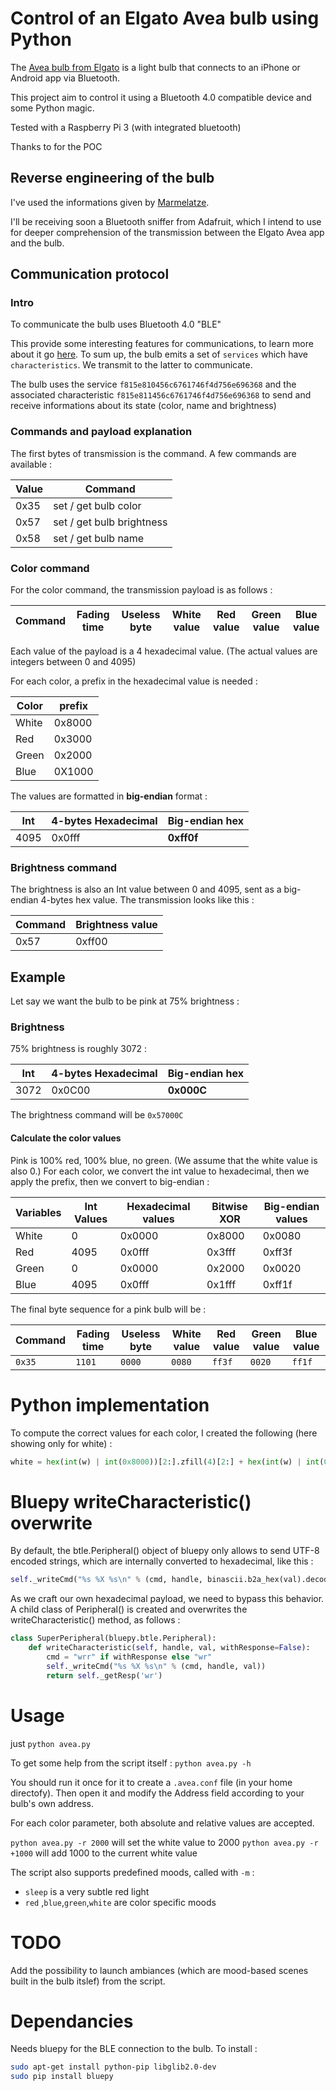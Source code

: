 # Control of an Elgato Avea bulb using Python

The [Avea bulb from Elgato](https://www.amazon.co.uk/Elgato-Avea-Dynamic-Light-Android-Smartphone/dp/B00O4EZ11Q) is a light bulb that connects to an iPhone or Android app via Bluetooth. 

This project aim to control it using a Bluetooth 4.0 compatible device and some Python magic.

Tested with a Raspberry Pi 3 (with integrated bluetooth) 

Thanks to  for the POC

## Reverse engineering of the bulb

I've used the informations given by [Marmelatze](https://github.com/Marmelatze/avea_bulb).

I'll be receiving soon a Bluetooth sniffer from Adafruit, which I intend to use for deeper comprehension of the transmission between the Elgato Avea app and the bulb.

## Communication protocol

### Intro

To communicate the bulb uses Bluetooth 4.0 "BLE"

This provide some interesting features for communications, to learn more about it go [here](https://learn.adafruit.com/introduction-to-bluetooth-low-energy/gatt). To sum up, the bulb emits a set of `services` which have `characteristics`. We transmit to the latter to communicate.
 
The bulb uses the service `f815e810456c6761746f4d756e696368` and the associated characteristic `f815e811456c6761746f4d756e696368` to send and receive informations about its state (color, name and brightness)

### Commands and payload explanation

The first bytes of transmission is the command. A few commands are available : 

Value | Command
--- | ---
0x35 | set / get bulb color
0x57 | set / get bulb brightness
0x58 | set / get bulb name

### Color command

For the color command, the transmission payload is as follows : 

Command | Fading time | Useless byte | White value | Red value | Green value | Blue value 
---|---|---|---|---|---|---

Each value of the payload is a 4 hexadecimal value. (The actual values are integers between 0 and 4095)

For each color, a prefix in the hexadecimal value is needed : 

Color | prefix
---|---
White| 0x8000
Red | 0x3000
Green | 0x2000
Blue | 0X1000

The values are formatted in **big-endian** format : 

Int | 4-bytes Hexadecimal | Big-endian hex 
---|---|---
4095 | 0x0fff| **0xff0f**

### Brightness command

The brightness is also an Int value between 0 and 4095, sent as a big-endian 4-bytes hex value. The transmission looks like this : 

Command | Brightness value | 
---|---
0x57 | 0xff00

## Example

Let say we want the bulb to be pink at 75% brightness : 

### Brightness
75% brightness is roughly 3072 : 

Int | 4-bytes Hexadecimal | **Big-endian hex** 
---|---|---
3072 |0x0C00| **0x000C**

The brightness command will be `0x57000C`

#### Calculate the color values
Pink is 100% red, 100% blue, no green. (We assume that the white value is also 0.) For each color, we convert the int value to hexadecimal, then we apply the prefix, then we convert to big-endian : 

Variables | Int Values | Hexadecimal values | Bitwise XOR | Big-endian values
---|---|---|---|---
White| 0| 0x0000| 0x8000| 0x0080
Red | 4095| 0x0fff| 0x3fff| 0xff3f
Green | 0 | 0x0000| 0x2000 | 0x0020
Blue | 4095| 0x0fff | 0x1fff| 0xff1f



The final byte sequence for a pink bulb will be :

Command | Fading time | Useless byte | White value | Red value | Green value | Blue value 
---|---|---|---|---|---|---
`0x35`|`1101`| `0000`| `0080`|`ff3f`|`0020`|`ff1f`

# Python implementation
To compute the correct values for each color, I created the following (here showing only for white) : 

```python
white = hex(int(w) | int(0x8000))[2:].zfill(4)[2:] + hex(int(w) | int(0x8000))[2:].zfill(4)[:2]
```
 
# Bluepy writeCharacteristic() overwrite
By default, the btle.Peripheral() object of bluepy only allows to send UTF-8 encoded strings, which are internally converted to hexadecimal, like this : 

```python
self._writeCmd("%s %X %s\n" % (cmd, handle, binascii.b2a_hex(val).decode('utf-8')))
```

As we craft our own hexadecimal payload, we need to bypass this behavior. A child class of Peripheral() is created and overwrites the writeCharacteristic() method, as follows : 

```python
class SuperPeripheral(bluepy.btle.Peripheral):
    def writeCharacteristic(self, handle, val, withResponse=False):
        cmd = "wrr" if withResponse else "wr"
        self._writeCmd("%s %X %s\n" % (cmd, handle, val))
        return self._getResp('wr')
```

# Usage

just `python avea.py`

To get some help from the script itself : `python avea.py -h`

You should run it once for it to create a `.avea.conf` file (in your home directofy). Then open it and modify the Address field according to your bulb's own address.

For each color parameter, both absolute and relative values are accepted.

`python avea.py -r 2000` will set the white value to 2000
`python avea.py -r +1000` will add 1000 to the current white value

The script also supports predefined moods, called with `-m` : 

* `sleep` is a very subtle red light
* `red` ,`blue`,`green`,`white` are color specific moods

# TODO

Add the possibility to launch ambiances (which are mood-based scenes built in the bulb itslef) from the script. 


# Dependancies
Needs bluepy for the BLE connection to the bulb. To install : 

```bash
sudo apt-get install python-pip libglib2.0-dev
sudo pip install bluepy
```